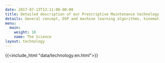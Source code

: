 ```yaml
---
date: 2017-07-13T13:11:00-00:00
title: Detailed description of our Prescriptive Maintenance technology
details: General concept, DSP and machine learning algorithms, kinematic diagrams, sensors and hardware for automated vibration diagnostics and condition monitoring
menu:
  main:
    weight: 10
    name: The Science
layout: technology
---
```

{{<include_html "data/technology.en.html">}}
